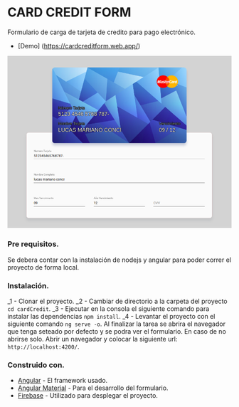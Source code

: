 # CARD CREDIT FORM

Formulario de carga de tarjeta de credito para pago electrónico.

* [Demo] (https://cardcreditform.web.app/) 

![Preview](https://github.com/Lucasconci148/cardCredit/blob/master/demo.png)

### Pre requisitos. 
 
 Se debera contar con la instalación de nodejs y angular para poder correr el proyecto de forma local.

### Instalación.

_1 - Clonar el proyecto.
_2 - Cambiar de directorio a la carpeta del proyecto `cd cardCredit`.
_3 - Ejecutar en la consola el siguiente comando para instalar las dependencias `npm install`.
_4 - Levantar el proyecto con el siguiente comando `ng serve -o`. Al finalizar la tarea se abrira el navegador que tenga seteado por defecto y se podra ver el formulario. En caso de no abrirse solo. Abrir un navegador y colocar la siguiente url: `http://localhost:4200/`.

### Construido con.

* [Angular](https://angular.io/) - El framework usado.
* [Angular Material](https://material.angular.io/) - Para el desarrollo del formulario.
* [Firebase](https://firebase.google.com/?hl=es) - Utilizado para desplegar el proyecto.